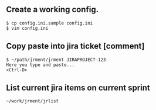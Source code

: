 ## Create a working config.
```
$ cp config.ini.sample config.ini
$ vim config.ini
```

## Copy paste into jira ticket [comment]
```
$ ~/path/jrment/jrment JIRAPROJECT-123
Here you type and paste...
<Ctrl-D>
```

## List current jira items on current sprint
```
~/work/jrment/jrlist
```
